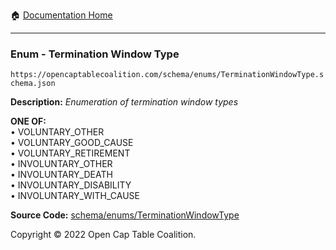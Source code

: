 :house: [Documentation Home](../../../README.md)

---

### Enum - Termination Window Type

`https://opencaptablecoalition.com/schema/enums/TerminationWindowType.schema.json`

**Description:** _Enumeration of termination window types_

**ONE OF:**</br>&bull; VOLUNTARY_OTHER </br>&bull; VOLUNTARY_GOOD_CAUSE </br>&bull; VOLUNTARY_RETIREMENT </br>&bull; INVOLUNTARY_OTHER </br>&bull; INVOLUNTARY_DEATH </br>&bull; INVOLUNTARY_DISABILITY </br>&bull; INVOLUNTARY_WITH_CAUSE

**Source Code:** [schema/enums/TerminationWindowType](../../docs/markdown/schema/enums/TerminationWindowType.schema.json)

Copyright © 2022 Open Cap Table Coalition.
